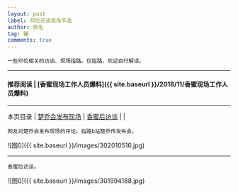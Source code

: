 ```yaml
---
layout: post
label: 邓伦访谈现场节选
author: 佚名
tag: 锤
comments: true
---
```


    一些邓伦相关的访谈、现场指路。仅指路，欢迎自行解读。
    
---

#### 推荐阅读 | [香蜜现场工作人员爆料]({{ site.baseurl }}/2018/11/香蜜现场工作人员爆料) 

---


本页目录 \| [楚乔会发布现场](#dxjje)  \| [香蜜后访谈](#dxjjd) \| [](#dxjjb)  \| [](#dxjjc) 


<a name="dxjje"></a>
    
    网友对楚乔会发布现场的评论。指路b站楚乔传发布会。
    
![图0]({{ site.baseurl }}/images/302010516.jpg)

---

<a name="dxjjd"></a>

    香蜜后访谈。
    
![图0]({{ site.baseurl }}/images/301994188.jpg)

